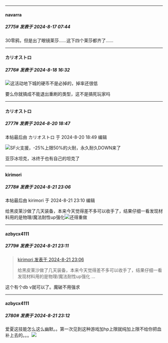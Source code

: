 ﻿
*****

####  navarra  
##### 2775#       发表于 2024-8-17 07:44

30零鸦，但是出了眼镜莱莎……这下四个莱莎都齐了……


*****

####  カリオストロ  
##### 2776#       发表于 2024-8-18 16:32

<img src="https://static.saraba1st.com/image/smiley/face2017/001.png" referrerpolicy="no-referrer">这活动地下城的硬币不是必掉的，掉率还很低

要么你就搞成不能退出重刷的类型，这不是搞死玩家吗


*****

####  カリオストロ  
##### 2777#       发表于 2024-8-20 18:47

 本帖最后由 カリオストロ 于 2024-8-20 18:49 编辑 

<img src="https://static.saraba1st.com/image/smiley/face2017/037.png" referrerpolicy="no-referrer">SF火支援，-25%上限50%的火耐，永久耐久DOWN来了

亚莎冰坦克，冰终于也有自己的坦克了


*****

####  kirimori  
##### 2778#       发表于 2024-8-21 23:06

 本帖最后由 kirimori 于 2024-8-21 23:10 编辑 

给黑皮莱沙做了几天装备，本来今天觉得差不多可以收手了，结果仔细一看发现材料用的是物理/魔法耐性up强化<img src="https://static.saraba1st.com/image/smiley/face2017/068.png" referrerpolicy="no-referrer">还得重做

*****

####  azbycx4111  
##### 2779#       发表于 2024-8-21 23:11

<blockquote><a href="httphttps://bbs.saraba1st.com/2b/forum.php?mod=redirect&amp;goto=findpost&amp;pid=65973868&amp;ptid=2147607" target="_blank">kirimori 发表于 2024-8-21 23:06</a>

给黑皮莱沙做了几天装备，本来今天觉得差不多可以收手了，结果仔细一看发现材料用的是物理/魔法耐性up强化 ...</blockquote>
这个有个db v就可以了。魔破不用强求


*****

####  azbycx4111  
##### 2780#       发表于 2024-8-21 23:12

爱夏这技能怎么这么幽默。。第一次见到这种游戏加hp上限就纯加上限不给你把血补上去的。。。<img src="https://static.saraba1st.com/image/smiley/face2017/049.png" referrerpolicy="no-referrer">

